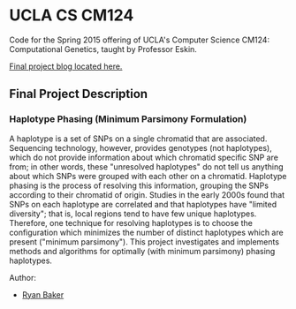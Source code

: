 # UCLA CS CM124

Code for the Spring 2015 offering of UCLA's Computer Science CM124: Computational Genetics, taught by Professor Eskin.

[Final project blog located here.](http://www.ryanwb.com/cs-cm124)

## Final Project Description
### Haplotype Phasing (Minimum Parsimony Formulation)

A haplotype is a set of SNPs on a single chromatid that are associated. Sequencing technology, however, provides genotypes (not haplotypes), which do not provide information about which chromatid specific SNP are from; in other words, these "unresolved haplotypes" do not tell us anything about which SNPs were grouped with each other on a chromatid. Haplotype phasing is the process of resolving this information, grouping the SNPs according to their chromatid of origin. Studies in the early 2000s found that SNPs on each haplotype are correlated and that haplotypes have "limited diversity"; that is, local regions tend to have few unique haplotypes. Therefore, one technique for resolving haplotypes is to choose the configuration which minimizes the number of distinct haplotypes which are present ("minimum parsimony"). This project investigates and implements methods and algorithms for optimally (with minimum parsimony) phasing haplotypes.

Author:
* [Ryan Baker](http://github.com/ryanwb)